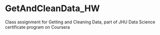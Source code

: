 # GetAndCleanData_HW
Class assignment for Getting and Cleaning Data, part of JHU Data Science certificate program on Coursera

